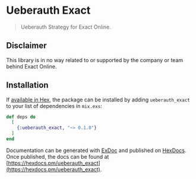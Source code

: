 # Ueberauth Exact

> Ueberauth Strategy for Exact Online.

## Disclaimer

This library is in no way related to or supported by the company or team behind Exact Online.
## Installation

If [available in Hex](https://hex.pm/docs/publish), the package can be installed
by adding `ueberauth_exact` to your list of dependencies in `mix.exs`:

```elixir
def deps do
  [
    {:ueberauth_exact, "~> 0.1.0"}
  ]
end
```

Documentation can be generated with [ExDoc](https://github.com/elixir-lang/ex_doc)
and published on [HexDocs](https://hexdocs.pm). Once published, the docs can
be found at [https://hexdocs.pm/ueberauth_exact](https://hexdocs.pm/ueberauth_exact).
